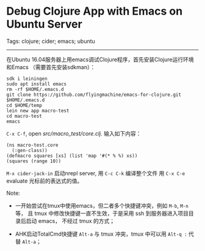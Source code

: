 # Debug Clojure App with Emacs on Ubuntu Server
Tags: clojure; cider; emacs; ubuntu

------

在Ubuntu 16.04服务器上用emacs调试Clojure程序，首先安装Clojure运行环境和Emacs
（需要首先安装sdkman）：
```
sdk i leiningen
sudo apt install emacs
rm -rf $HOME/.emacs.d
git clone https://github.com/flyingmachine/emacs-for-clojure.git $HOME/.emacs.d
cd $HOME/temp
lein new app macro-test
cd macro-test
emacs
```

`C-x C-f`, open *src/macro_test/core.clj*.
输入如下内容：
```
(ns macro-test.core
  (:gen-class))
(defmacro squares [xs] (list 'map '#(* % %) xs))
(squares (range 10))
```
`M-x cider-jack-in` 启动nrepl server, 用 `C-c C-k` 编译整个文件
用 `C-x C-e` evaluate 光标前的表达式的值。

Note:

* 一开始尝试在tmux中使用emacs，但二者多个快捷键冲突，例如 `M-b`, `M-n` 等，
  且 tmux 中修改快捷键一直不生效，于是采用 ssh 到服务器进入项目目录后启动 emacs，
  不经过 tmux 的方式；

* AHK启动TotalCmd快捷键 `Alt-a` 与 tmux 冲突，tmux 中可以用 `Alt-q :` 代替 `Alt-a`；
